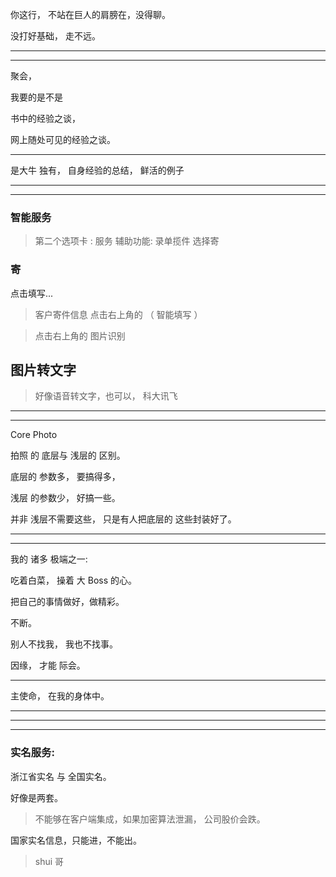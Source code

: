 
你这行， 不站在巨人的肩膀在，没得聊。



没打好基础， 走不远。



<hr>




<hr>


聚会，

我要的是不是

书中的经验之谈，

网上随处可见的经验之谈。



<hr>




是大牛 独有， 自身经验的总结， 鲜活的例子





<hr>






<hr>





### 智能服务



> 第二个选项卡 : 服务
> 辅助功能:  录单揽件
> 选择寄

### 寄
点击填写...

> 客户寄件信息
点击右上角的 （  智能填写  ）


> 点击右上角的 图片识别


## 图片转文字

> 好像语音转文字，也可以， 科大讯飞






<hr>






<hr>




Core Photo

拍照 的 底层与 浅层的 区别。

底层的 参数多，
要搞得多，


浅层 的参数少， 好搞一些。


并非 浅层不需要这些， 只是有人把底层的 这些封装好了。




<hr>






<hr>





我的 诸多 极端之一:



吃着白菜， 操着 大 Boss 的心。




把自己的事情做好，做精彩。

不断。

别人不找我， 我也不找事。


因缘，
才能
际会。






<hr>



主使命， 在我的身体中。


<hr>




<hr>






<hr>



### 实名服务:



浙江省实名 与 全国实名。


好像是两套。


> 不能够在客户端集成，如果加密算法泄漏， 公司股价会跌。


国家实名信息，只能进，不能出。


> shui 哥




























